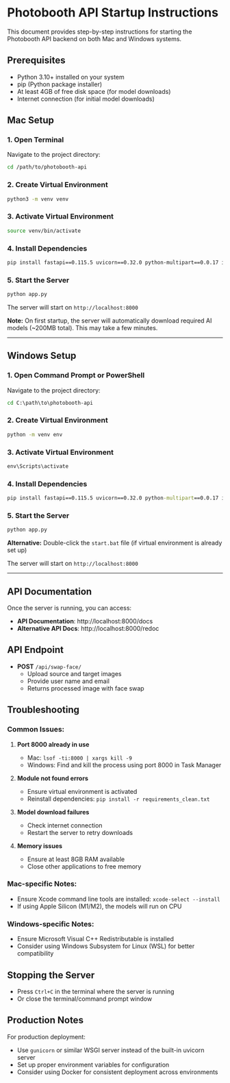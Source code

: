 # Photobooth API Startup Instructions

This document provides step-by-step instructions for starting the Photobooth API backend on both Mac and Windows systems.

## Prerequisites

- Python 3.10+ installed on your system
- pip (Python package installer)
- At least 4GB of free disk space (for model downloads)
- Internet connection (for initial model downloads)

## Mac Setup

### 1. Open Terminal
Navigate to the project directory:
```bash
cd /path/to/photobooth-api
```

### 2. Create Virtual Environment
```bash
python3 -m venv venv
```

### 3. Activate Virtual Environment
```bash
source venv/bin/activate
```

### 4. Install Dependencies
```bash
pip install fastapi==0.115.5 uvicorn==0.32.0 python-multipart==0.0.17 insightface==0.7.3 opencv-python==4.10.0.84 gfpgan==1.3.8 numpy==1.26.4 pillow==10.4.0 requests==2.32.3 onnxruntime==1.22.1 torch==2.0.1 torchvision==0.15.2
```

### 5. Start the Server
```bash
python app.py
```

The server will start on `http://localhost:8000`

**Note:** On first startup, the server will automatically download required AI models (~200MB total). This may take a few minutes.

---

## Windows Setup

### 1. Open Command Prompt or PowerShell
Navigate to the project directory:
```cmd
cd C:\path\to\photobooth-api
```

### 2. Create Virtual Environment
```cmd
python -m venv env
```

### 3. Activate Virtual Environment
```cmd
env\Scripts\activate
```

### 4. Install Dependencies
```cmd
pip install fastapi==0.115.5 uvicorn==0.32.0 python-multipart==0.0.17 insightface==0.7.3 opencv-python==4.10.0.84 gfpgan==1.3.8 numpy==1.26.4 pillow==10.4.0 requests==2.32.3 onnxruntime==1.22.1 torch==2.0.1 torchvision==0.15.2
```

### 5. Start the Server
```cmd
python app.py
```

**Alternative:** Double-click the `start.bat` file (if virtual environment is already set up)

The server will start on `http://localhost:8000`

---

## API Documentation

Once the server is running, you can access:
- **API Documentation**: http://localhost:8000/docs
- **Alternative API Docs**: http://localhost:8000/redoc

## API Endpoint

- **POST** `/api/swap-face/`
  - Upload source and target images
  - Provide user name and email
  - Returns processed image with face swap

## Troubleshooting

### Common Issues:

1. **Port 8000 already in use**
   - Mac: `lsof -ti:8000 | xargs kill -9`
   - Windows: Find and kill the process using port 8000 in Task Manager

2. **Module not found errors**
   - Ensure virtual environment is activated
   - Reinstall dependencies: `pip install -r requirements_clean.txt`

3. **Model download failures**
   - Check internet connection
   - Restart the server to retry downloads

4. **Memory issues**
   - Ensure at least 8GB RAM available
   - Close other applications to free memory

### Mac-specific Notes:
- Ensure Xcode command line tools are installed: `xcode-select --install`
- If using Apple Silicon (M1/M2), the models will run on CPU

### Windows-specific Notes:
- Ensure Microsoft Visual C++ Redistributable is installed
- Consider using Windows Subsystem for Linux (WSL) for better compatibility

## Stopping the Server

- Press `Ctrl+C` in the terminal where the server is running
- Or close the terminal/command prompt window

## Production Notes

For production deployment:
- Use `gunicorn` or similar WSGI server instead of the built-in uvicorn server
- Set up proper environment variables for configuration
- Consider using Docker for consistent deployment across environments